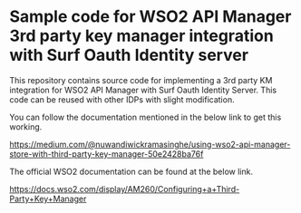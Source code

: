 # Sample code for WSO2 API Manager 3rd party key manager integration with Surf Oauth Identity server
This repository contains source code for implementing a 3rd party KM integration for WSO2 API Manager with Surf Oauth Identity Server. This code can be reused with other IDPs with slight modification.

You can follow the documentation mentioned in the below link to get this working.

https://medium.com/@nuwandiwickramasinghe/using-wso2-api-manager-store-with-third-party-key-manager-50e2428ba76f

The official WSO2 documentation can be found at the below link.

https://docs.wso2.com/display/AM260/Configuring+a+Third-Party+Key+Manager

